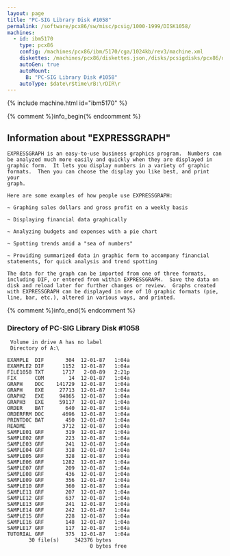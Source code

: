 ```yaml
---
layout: page
title: "PC-SIG Library Disk #1058"
permalink: /software/pcx86/sw/misc/pcsig/1000-1999/DISK1058/
machines:
  - id: ibm5170
    type: pcx86
    config: /machines/pcx86/ibm/5170/cga/1024kb/rev3/machine.xml
    diskettes: /machines/pcx86/diskettes.json,/disks/pcsigdisks/pcx86/diskettes.json
    autoGen: true
    autoMount:
      B: "PC-SIG Library Disk #1058"
    autoType: $date\r$time\rB:\rDIR\r
---
```


{% include machine.html id="ibm5170" %}

{% comment %}info_begin{% endcomment %}

## Information about "EXPRESSGRAPH"

    EXPRESSGRAPH is an easy-to-use business graphics program.  Numbers can
    be analyzed much more easily and quickly when they are displayed in
    graphic form.  It lets you display numbers in a variety of graphic
    formats.  Then you can choose the display you like best, and print your
    graph.
    
    Here are some examples of how people use EXPRESSGRAPH:
    
    ~ Graphing sales dollars and gross profit on a weekly basis
    
    ~ Displaying financial data graphically
    
    ~ Analyzing budgets and expenses with a pie chart
    
    ~ Spotting trends amid a "sea of numbers"
    
    ~ Providing summarized data in graphic form to accompany financial
    statements, for quick analysis and trend spotting
    
    The data for the graph can be imported from one of three formats,
    including DIF, or entered from within EXPRESSGRAPH.  Save the data on
    disk and reload later for further changes or review.  Graphs created
    with EXPRESSGRAPH can be displayed in one of 10 graphic formats (pie,
    line, bar, etc.), altered in various ways, and printed.
{% comment %}info_end{% endcomment %}


### Directory of PC-SIG Library Disk #1058

     Volume in drive A has no label
     Directory of A:\

    EXAMPLE  DIF       304  12-01-87   1:04a
    EXAMPLE2 DIF      1152  12-01-87   1:04a
    FILE1058 TXT      1717   2-08-89   2:21p
    FIX      COM        14  12-01-87   1:04a
    GRAPH    DOC    141729  12-01-87   1:04a
    GRAPH    EXE     27713  12-01-87   1:04a
    GRAPH2   EXE     94865  12-01-87   1:04a
    GRAPH3   EXE     59117  12-01-87   1:04a
    ORDER    BAT       640  12-01-87   1:04a
    ORDERFRM DOC      4696  12-01-87   1:04a
    PRINTDOC BAT       450  12-01-87   1:04a
    README            3712  12-01-87   1:04a
    SAMPLE01 GRF       319  12-01-87   1:04a
    SAMPLE02 GRF       223  12-01-87   1:04a
    SAMPLE03 GRF       241  12-01-87   1:04a
    SAMPLE04 GRF       318  12-01-87   1:04a
    SAMPLE05 GRF       328  12-01-87   1:04a
    SAMPLE06 GRF      1282  12-01-87   1:04a
    SAMPLE07 GRF       209  12-01-87   1:04a
    SAMPLE08 GRF       436  12-01-87   1:04a
    SAMPLE09 GRF       356  12-01-87   1:04a
    SAMPLE10 GRF       360  12-01-87   1:04a
    SAMPLE11 GRF       207  12-01-87   1:04a
    SAMPLE12 GRF       637  12-01-87   1:04a
    SAMPLE13 GRF       241  12-01-87   1:04a
    SAMPLE14 GRF       242  12-01-87   1:04a
    SAMPLE15 GRF       228  12-01-87   1:04a
    SAMPLE16 GRF       148  12-01-87   1:04a
    SAMPLE17 GRF       117  12-01-87   1:04a
    TUTORIAL GRF       375  12-01-87   1:04a
           30 file(s)     342376 bytes
                               0 bytes free
